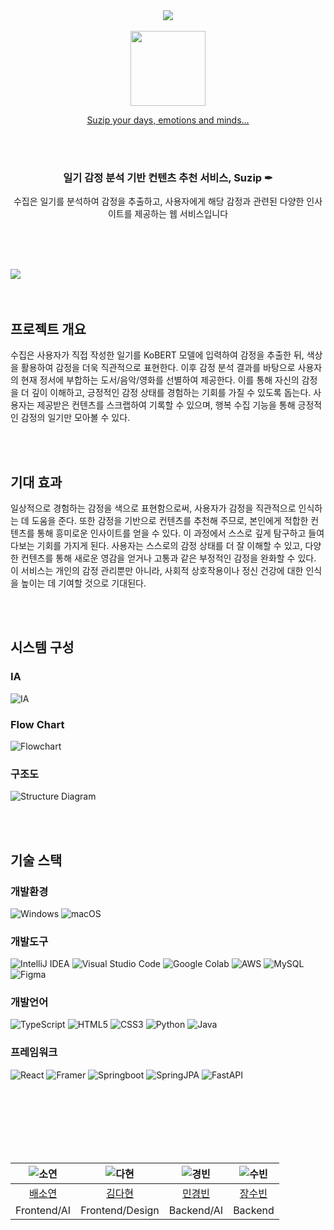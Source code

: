 <div align="center">
<a href="http://mysuzip.com">
    <img src="https://github.com/SU-ZIP/.github/assets/66839009/f84e4321-44e6-49db-ad4f-b427b78b7327.png">
    <br/><br/>
    <img src="https://github.com/SU-ZIP/.github/assets/66839009/ea46ffb6-4a54-4948-ac76-f79c9deb5185.png" width="120" height="120">
    <p>Suzip your days, emotions and minds...</p>
</a>

<br/><br/>

<h3>일기 감정 분석 기반 컨텐츠 추천 서비스, Suzip ✒</h3>
<p>수집은 일기를 분석하여 감정을 추출하고, 사용자에게 해당 감정과 관련된 다양한 인사이트를 제공하는 웹 서비스입니다</p>
</div>

<br/><br/><br/>

<img src="https://github.com/SU-ZIP/.github/assets/66839009/84161cc2-3d17-49b7-9799-17d76846f493">
<br/><br/><br/>

<h2>프로젝트 개요</h2>
<p>수집은 사용자가 직접 작성한 일기를 KoBERT 모델에 입력하여 감정을 추출한 뒤, 색상을 활용하여 감정을 더욱 직관적으로 표현한다. 이후 감정 분석 결과를 바탕으로 사용자의 현재 정서에 부합하는 도서/음악/영화를 선별하여 제공한다. 이를 통해 자신의 감정을 더 깊이 이해하고, 긍정적인 감정 상태를 경험하는 기회를 가질 수 있도록 돕는다. 사용자는 제공받은 컨텐츠를 스크랩하여 기록할 수 있으며, 행복 수집 기능을 통해 긍정적인 감정의 일기만 모아볼 수 있다.</p>

<br/><br/>

<h2>기대 효과</h2>
<p>일상적으로 경험하는 감정을 색으로 표현함으로써, 사용자가 감정을 직관적으로 인식하는 데 도움을 준다. 또한 감정을 기반으로 컨텐츠를 추천해 주므로, 본인에게 적합한 컨텐츠를 통해 흥미로운 인사이트를 얻을 수 있다. 이 과정에서 스스로 깊게 탐구하고 들여다보는 기회를 가지게 된다. 사용자는 스스로의 감정 상태를 더 잘 이해할 수 있고, 다양한 컨텐츠를 통해 새로운 영감을 얻거나 고통과 같은 부정적인 감정을 완화할 수 있다. 이 서비스는 개인의 감정 관리뿐만 아니라, 사회적 상호작용이나 정신 건강에 대한 인식을 높이는 데 기여할 것으로 기대된다.</p>

<br/><br/>

<h2>시스템 구성</h2>
<h3>IA</h3>
<img src="https://github.com/SU-ZIP/.github/assets/66839009/cf4c5ca3-14f1-4759-a35e-c8af2b3ffa24" alt="IA">
<h3>Flow Chart</h3>
<img src="https://github.com/SU-ZIP/.github/assets/66839009/9d1625ce-e657-4047-9fdd-39e566dec814" alt="Flowchart">
<h3>구조도</h3>
<img src="https://github.com/SU-ZIP/.github/assets/66839009/8c5f5248-b9fd-4b3a-b0b3-87c6c101299a" alt="Structure Diagram">

<br/><br/>

<h2>기술 스택</h2>
<h3>개발환경</h3>
<div>
    <img src="https://img.shields.io/badge/Windows-0078D6?style=for-the-badge&logo=windows&logoColor=white" alt="Windows">
    <img src="https://img.shields.io/badge/mac%20os-000000?style=for-the-badge&logo=macos&logoColor=F0F0F0" alt="macOS">
</div>

<h3>개발도구</h3>
<div>
    <img src="https://img.shields.io/badge/IntelliJ%20IDEA-000000.svg?style=for-the-badge&logo=intellij-idea&logoColor=white" alt="IntelliJ IDEA">
    <img src="https://img.shields.io/badge/Visual%20Studio%20Code-0078d7.svg?style=for-the-badge&logo=visual-studio-code&logoColor=white" alt="Visual Studio Code">
    <img src="https://img.shields.io/badge/Google%20Colab-f9ab00.svg?style=for-the-badge&logo=googlecolab&logoColor=white" alt="Google Colab">
    <img src="https://img.shields.io/badge/AWS-%23FF9900.svg?style=for-the-badge&logo=amazon-aws&logoColor=white" alt="AWS">
    <img src="https://img.shields.io/badge/mysql-4479A1.svg?style=for-the-badge&logo=mysql&logoColor=white" alt="MySQL">
    <img src="https://img.shields.io/badge/figma-%23F24E1E.svg?style=for-the-badge&logo=figma&logoColor=white" alt="Figma">
</div>


<h3>개발언어</h3> 
<div>
    <img src="https://img.shields.io/badge/typescript-%23007ACC.svg?style=for-the-badge&logo=typescript&logoColor=white" alt="TypeScript">
    <img src="https://img.shields.io/badge/html5-%23E34F26.svg?style=for-the-badge&logo=html5&logoColor=white" alt="HTML5">
    <img src="https://img.shields.io/badge/css3-%231572B6.svg?style=for-the-badge&logo=css3&logoColor=white" alt="CSS3">
    <img src="https://img.shields.io/badge/python-3670A0?style=for-the-badge&logo=python&logoColor=ffdd54" alt="Python">
    <img src="https://img.shields.io/badge/java-%23ED8B00.svg?style=for-the-badge&logo=openjdk&logoColor=white" alt="Java">
</div>


<h3>프레임워크</h3> 
<div>
    <img src="https://img.shields.io/badge/react-%2320232a.svg?style=for-the-badge&logo=react&logoColor=%2361DAFB" alt="React">
    <img src="https://img.shields.io/badge/Framer-black?style=for-the-badge&logo=framer&logoColor=blue" alt="Framer">
    <img src="https://img.shields.io/badge/springboot-%236DB33F.svg?style=for-the-badge&logo=springboot&logoColor=white" alt="Springboot">
    <img src="https://img.shields.io/badge/SpringJPA-%236DB33F.svg?style=for-the-badge" alt="SpringJPA">
    <img src="https://img.shields.io/badge/FastAPI-005571?style=for-the-badge&logo=fastapi&logoColor=white" alt="FastAPI">
</div>


<br/><br/><br/><br/><br/><br/>

<div align="center">
    
|![소연](https://i.namu.wiki/i/y5E58wWzNW6B0-HaDdi0ALMKza7LusAxL-xmfcivm_Nr4pW6Z5KVzcJQQyz38L78_fOfWWjdrXWSOnBWd4p3VqcU64IkXeIVutIwvvHqe1GVTgbI5Kzdx1xhCbtCN-DOiBkzsRsRopJOV8EAkwk7rA.webp)|![다현](https://i.namu.wiki/i/blSboq0MvSc-piLrPlKFLUoyFdv4JtcandLh0s4MT8PlULXLNFwGbNta13DWL1gFvVyU_UkWJ1rqkhGCXB-zS1TN94Gm1oQOUmlxGmdxxCvGn_HRjgBfQdgk0Q1oF351S2BURbsg1EOjfHeraZ8HeA.webp)|![경빈](https://i.namu.wiki/i/mAQ7anDVgJ_U1Iu9u9YT0lumUOAJzuzDctaaeU55QPiGKNcLUP42AcdBJcc7CNNMtDwgybWMFuih2gzbB8viJLIjO4S3h8GCjjUnlFPosaiyRpKsBrBqfYGu6pYzoM9ZGpjfaF8l-m7mbSTiXI3hBA.webp)|![수빈](https://i.namu.wiki/i/iPtlUOnpbDEAlM_PUTnP8C_mLSWeWaKkKi8RxSqcbxcM7daCL2DMTcrgrTza0B2Eqy-7_3xywNWTgXs7MzZGt1eTCkjDuKFdxvtyUGHpkjyiMiFDREZ2WBUT_Kv5Ra-l4HK2puyThWKiqwlvV_TqQg.webp)|
|:---:|:---:|:---:|:---:|
|[배소연](https://github.com/hypoxisaurea)|[김다현](https://github.com/daahyunk)|[민경빈](https://github.com/walesmin)|[장수빈](https://github.com/longrunBiin)|
|Frontend/AI|Frontend/Design|Backend/AI|Backend|
</div>
